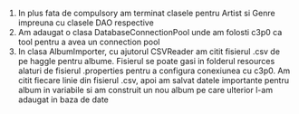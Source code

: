 1) In plus fata de compulsory am terminat clasele pentru Artist si Genre impreuna cu clasele DAO respective
2) Am adaugat o clasa DatabaseConnectionPool unde am folosti c3p0 ca tool pentru a avea un connection pool
3) In clasa AlbumImporter, cu ajutorul CSVReader am citit fisierul .csv de pe haggle pentru albume. Fisierul se poate gasi in folderul resources alaturi de fisierul .properties pentru a configura conexiunea cu c3p0.
   Am citit fiecare linie din fisierul .csv, apoi am salvat datele importante pentru album in variabile si am construit un nou album pe care ulterior l-am adaugat in baza de date
